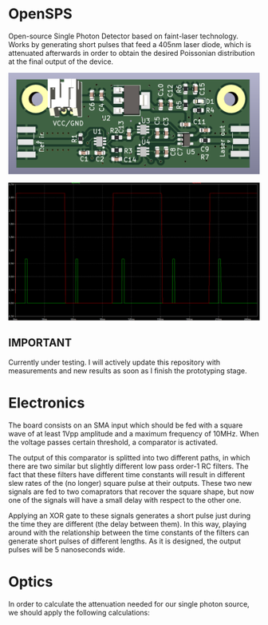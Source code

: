 # OpenSPS

Open-source Single Photon Detector based on faint-laser technology. Works by generating short pulses that feed a 405nm laser diode, which is attenuated afterwards in order to obtain the desired Poissonian distribution at the final output of the device.

![board](https://github.com/pepassaco/OpenSPS/blob/main/images/board.png)

![spice simulation](https://github.com/pepassaco/OpenSPS/blob/main/images/spice.png)

## IMPORTANT

Currently under testing. I will actively update this repository with measurements and new results as soon as I finish the prototyping stage.

# Electronics

The board consists on an SMA input which should be fed with a square wave of at least 1Vpp amplitude and a maximum frequency of 10MHz. When the voltage passes certain threshold, a comparator is activated. 

The output of this comparator is splitted into two different paths, in which there are two similar but slightly different low pass order-1 RC filters. The fact that these filters have different time constants will result in different slew rates of the (no longer) square pulse at their outputs. These two new signals are fed to two comaprators that recover the square shape, but now one of the signals will have a small delay with respect to the other one. 

Applying an XOR gate to these signals generates a short pulse just during the time they are different (the delay between them). In this way, playing around with the relationship between the time constants of the filters can generate short pulses of different lengths. As it is designed, the output pulses will be 5 nanoseconds wide. 


# Optics

In order to calculate the attenuation needed for our single photon source, we should apply the following calculations:
